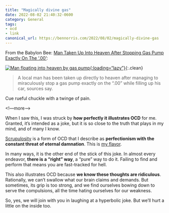 ```yaml
---
title: "Magically divine gas"
date: 2022-08-02 21:40:32-0600
category: General
tags:
- ocd
- link
canonical_url: https://bennorris.com/2022/08/02/magically-divine-gas
---
```


From the Babylon Bee: [Man Taken Up Into Heaven After Stopping Gas Pump Exactly On The ‘.00’](https://babylonbee.com/news/man-taken-up-into-heaven-after-stopping-gas-pump-exactly-on-the-00):

[![Man floating into heaven by gas pump](https://media.bennorris.com/images/posts/ocd-gas-pump.jpg){:loading=“lazy”}](https://babylonbee.com/news/man-taken-up-into-heaven-after-stopping-gas-pump-exactly-on-the-00){:.clean}

> A local man has been taken up directly to heaven after managing to miraculously stop a gas pump exactly on the “.00” while filling up his car, sources say.

Cue rueful chuckle with a twinge of pain.

<!—more—>

When I saw this, I was struck by **how perfectly it illustrates OCD** for me. Granted, it’s intended as a joke, but it is so close to the truth that plays in my mind, and of many I know.

[Scrupulosity](https://en.wikipedia.org/wiki/Scrupulosity) is a form of OCD that I describe as **perfectionism with the constant threat of eternal damnation**. This is [my flavor](https://bennorris.com/tags/ocd/).

In many ways, it is the other end of the stick of this joke. In almost every endeavor, **there is a “right” way**, a “pure” way to do it. Failing to find and perform that means you are fast-tracked for hell.

This also illustrates OCD because **we know these thoughts are ridiculous**. Rationally, we can’t swallow what our brain claims and demands. But sometimes, its grip is too strong, and we find ourselves bowing down to serve the compulsions, all the time hating ourselves for our weakness.

So, yes, we will join with you in laughing at a hyperbolic joke. But we’ll hurt a little on the inside too.
